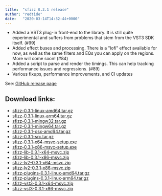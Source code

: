 ```yaml
---
title:  "sfizz 0.3.1 release"
author: "redtide"
date:   "2020-03-14T14:32:44+0000"
---
```

- Added a VST3 plug-in front-end to the library. It is still quite experimental and suffers from problems that stem from the VST3 SDK itself. (#99)
- Added effect buses and processing. There is a "lofi" effect available for now, as well as the same filters and EQs you can apply on the regions. More will come soon! (#84)
- Added a script to parse and render the timings. This can help tracking performance issues and regressions. (#89)
- Various fixups, performance improvements, and CI updates

See: [GitHub release page](https://github.com/sfztools/sfizz/releases/tag/0.3.1)

## Download links:

- [sfizz-0.3.1-linux-amd64.tar.gz](https://github.com/sfztools/sfizz/releases/download/0.3.1/sfizz-0.3.1-linux-amd64.tar.gz)
- [sfizz-0.3.1-linux-arm64.tar.gz](https://github.com/sfztools/sfizz/releases/download/0.3.1/sfizz-0.3.1-linux-arm64.tar.gz)
- [sfizz-0.3.1-mingw32.tar.gz](https://github.com/sfztools/sfizz/releases/download/0.3.1/sfizz-0.3.1-mingw32.tar.gz)
- [sfizz-0.3.1-mingw64.tar.gz](https://github.com/sfztools/sfizz/releases/download/0.3.1/sfizz-0.3.1-mingw64.tar.gz)
- [sfizz-0.3.1-osx-amd64.tar.gz](https://github.com/sfztools/sfizz/releases/download/0.3.1/sfizz-0.3.1-osx-amd64.tar.gz)
- [sfizz-0.3.1-src.tar.gz](https://github.com/sfztools/sfizz/releases/download/0.3.1/sfizz-0.3.1-src.tar.gz)
- [sfizz-0.3.1-x64-msvc-setup.exe](https://github.com/sfztools/sfizz/releases/download/0.3.1/sfizz-0.3.1-x64-msvc-setup.exe)
- [sfizz-0.3.1-x86-msvc-setup.exe](https://github.com/sfztools/sfizz/releases/download/0.3.1/sfizz-0.3.1-x86-msvc-setup.exe)
- [sfizz-lib-0.3.1-x64-msvc.zip](https://github.com/sfztools/sfizz/releases/download/0.3.1/sfizz-lib-0.3.1-x64-msvc.zip)
- [sfizz-lib-0.3.1-x86-msvc.zip](https://github.com/sfztools/sfizz/releases/download/0.3.1/sfizz-lib-0.3.1-x86-msvc.zip)
- [sfizz-lv2-0.3.1-x64-msvc.zip](https://github.com/sfztools/sfizz/releases/download/0.3.1/sfizz-lv2-0.3.1-x64-msvc.zip)
- [sfizz-lv2-0.3.1-x86-msvc.zip](https://github.com/sfztools/sfizz/releases/download/0.3.1/sfizz-lv2-0.3.1-x86-msvc.zip)
- [sfizz-plugins-0.3.1-linux-amd64.tar.gz](https://github.com/sfztools/sfizz/releases/download/0.3.1/sfizz-plugins-0.3.1-linux-amd64.tar.gz)
- [sfizz-plugins-0.3.1-linux-arm64.tar.gz](https://github.com/sfztools/sfizz/releases/download/0.3.1/sfizz-plugins-0.3.1-linux-arm64.tar.gz)
- [sfizz-vst3-0.3.1-x64-msvc.zip](https://github.com/sfztools/sfizz/releases/download/0.3.1/sfizz-vst3-0.3.1-x64-msvc.zip)
- [sfizz-vst3-0.3.1-x86-msvc.zip](https://github.com/sfztools/sfizz/releases/download/0.3.1/sfizz-vst3-0.3.1-x86-msvc.zip)
